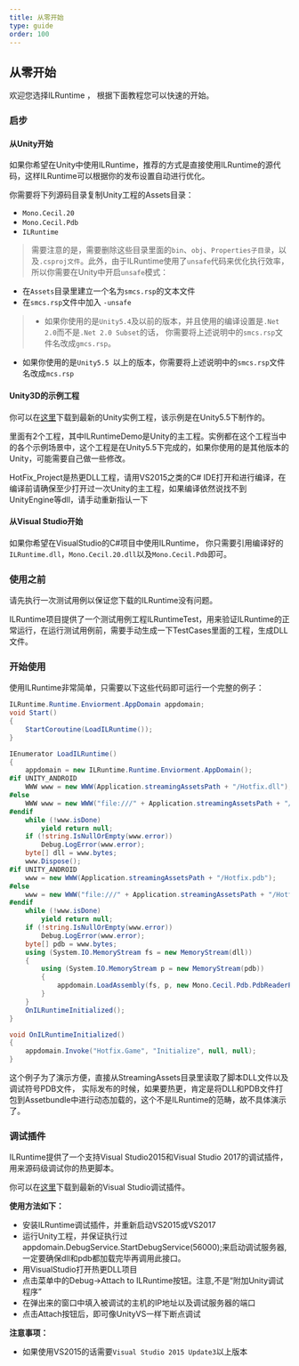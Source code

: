 ```yaml
---
title: 从零开始
type: guide
order: 100
---
```


## 从零开始

欢迎您选择ILRuntime ， 根据下面教程您可以快速的开始。

### 启步

#### **从Unity开始**

如果你希望在Unity中使用ILRuntime，推荐的方式是直接使用ILRuntime的源代码，这样ILRuntime可以根据你的发布设置自动进行优化。

你需要将下列源码目录复制Unity工程的Assets目录：

- `Mono.Cecil.20`
- `Mono.Cecil.Pdb`
- `ILRuntime`

> 需要注意的是，需要删除这些目录里面的`bin`、`obj`、`Properties子目录`，以及`.csproj文件`。此外，由于ILRuntime使用了`unsafe`代码来优化执行效率，所以你需要在Unity中开启`unsafe`模式：

- 在`Assets`目录里建立一个名为`smcs.rsp`的文本文件
- 在`smcs.rsp`文件中加入 `-unsafe`

>- 如果你使用的是`Unity5.4`及以前的版本，并且使用的编译设置是`.Net 2.0`而不是`.Net 2.0 Subset`的话，
你需要将上述说明中的`smcs.rsp`文件名改成`gmcs.rsp`。
- 如果你使用的是`Unity5.5 `以上的版本，你需要将上述说明中的`smcs.rsp`文件名改成`mcs.rsp`

#### **Unity3D的示例工程**

你可以在[这里](https://github.com/Ourpalm/ILRuntimeU3D)下载到最新的Unity实例工程，该示例是在Unity5.5下制作的。

里面有2个工程，其中ILRuntimeDemo是Unity的主工程。实例都在这个工程当中的各个示例场景中，这个工程是在Unity5.5下完成的，如果你使用的是其他版本的Unity，可能需要自己做一些修改。

HotFix_Project是热更DLL工程，请用VS2015之类的C# IDE打开和进行编译，在编译前请确保至少打开过一次Unity的主工程，如果编译依然说找不到UnityEngine等dll，请手动重新指认一下


#### **从Visual Studio开始**

如果你希望在VisualStudio的C#项目中使用ILRuntime， 你只需要引用编译好的`ILRuntime.dll`，`Mono.Cecil.20.dll`以及`Mono.Cecil.Pdb`即可。

### 使用之前

请先执行一次测试用例以保证您下载的ILRuntime没有问题。

ILRuntime项目提供了一个测试用例工程ILRuntimeTest，用来验证ILRuntime的正常运行，在运行测试用例前，需要手动生成一下TestCases里面的工程，生成DLL文件。

### 开始使用

使用ILRuntime非常简单，只需要以下这些代码即可运行一个完整的例子：

```csharp
ILRuntime.Runtime.Enviorment.AppDomain appdomain;
void Start()
{
    StartCoroutine(LoadILRuntime());
}

IEnumerator LoadILRuntime()
{
    appdomain = new ILRuntime.Runtime.Enviorment.AppDomain();
#if UNITY_ANDROID
    WWW www = new WWW(Application.streamingAssetsPath + "/Hotfix.dll");
#else
    WWW www = new WWW("file:///" + Application.streamingAssetsPath + "/Hotfix.dll");
#endif
    while (!www.isDone)
        yield return null;
    if (!string.IsNullOrEmpty(www.error))
        Debug.LogError(www.error);
    byte[] dll = www.bytes;
    www.Dispose();
#if UNITY_ANDROID
    www = new WWW(Application.streamingAssetsPath + "/Hotfix.pdb");
#else
    www = new WWW("file:///" + Application.streamingAssetsPath + "/Hotfix.pdb");
#endif
    while (!www.isDone)
        yield return null;
    if (!string.IsNullOrEmpty(www.error))
        Debug.LogError(www.error);
    byte[] pdb = www.bytes;
    using (System.IO.MemoryStream fs = new MemoryStream(dll))
    {
        using (System.IO.MemoryStream p = new MemoryStream(pdb))
        {
            appdomain.LoadAssembly(fs, p, new Mono.Cecil.Pdb.PdbReaderProvider());
        }
    }
    OnILRuntimeInitialized();
}

void OnILRuntimeInitialized()
{
    appdomain.Invoke("Hotfix.Game", "Initialize", null, null);
}
```

这个例子为了演示方便，直接从StreamingAssets目录里读取了脚本DLL文件以及调试符号PDB文件， 实际发布的时候，如果要热更，肯定是将DLL和PDB文件打包到Assetbundle中进行动态加载的，这个不是ILRuntime的范畴，故不具体演示了。


### 调试插件

ILRuntime提供了一个支持Visual Studio2015和Visual Studio 2017的调试插件，用来源码级调试你的热更脚本。

你可以在[这里](https://github.com/Ourpalm/ILRuntime/releases)下载到最新的Visual Studio调试插件。

**使用方法如下：**

- 安装ILRuntime调试插件，并重新启动VS2015或VS2017
- 运行Unity工程，并保证执行过appdomain.DebugService.StartDebugService(56000);来启动调试服务器,一定要确保dll和pdb都加载完毕再调用此接口。
- 用VisualStudio打开热更DLL项目
- 点击菜单中的Debug->Attach to ILRuntime按钮。注意,不是“附加Unity调试程序”
- 在弹出来的窗口中填入被调试的主机的IP地址以及调试服务器的端口
- 点击Attach按钮后，即可像UnityVS一样下断点调试

**注意事项：**

- 如果使用VS2015的话需要`Visual Studio 2015 Update3`以上版本
